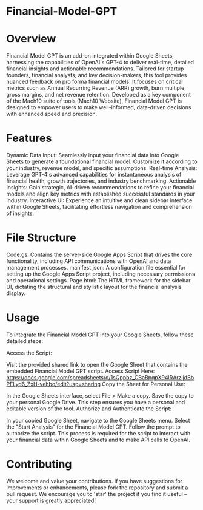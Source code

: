 # Financial-Model-GPT
# Overview
Financial Model GPT is an add-on integrated within Google Sheets, harnessing the capabilities of OpenAI's GPT-4 to deliver real-time, detailed financial insights and actionable recommendations. Tailored for startup founders, financial analysts, and key decision-makers, this tool provides nuanced feedback on pro forma financial models. It focuses on critical metrics such as Annual Recurring Revenue (ARR) growth, burn multiple, gross margins, and net revenue retention. Developed as a key component of the Mach10 suite of tools (Mach10 Website), Financial Model GPT is designed to empower users to make well-informed, data-driven decisions with enhanced speed and precision.

# Features
Dynamic Data Input: Seamlessly input your financial data into Google Sheets to generate a foundational financial model. Customize it according to your industry, revenue model, and specific assumptions.
Real-time Analysis: Leverage GPT-4's advanced capabilities for instantaneous analysis of financial health, growth trajectories, and industry benchmarking.
Actionable Insights: Gain strategic, AI-driven recommendations to refine your financial models and align key metrics with established successful standards in your industry.
Interactive UI: Experience an intuitive and clean sidebar interface within Google Sheets, facilitating effortless navigation and comprehension of insights.

# File Structure
Code.gs: Contains the server-side Google Apps Script that drives the core functionality, including API communications with OpenAI and data management processes.
manifest.json: A configuration file essential for setting up the Google Apps Script project, including necessary permissions and operational settings.
Page.html: The HTML framework for the sidebar UI, dictating the structural and stylistic layout for the financial analysis display.

# Usage
To integrate the Financial Model GPT into your Google Sheets, follow these detailed steps:

Access the Script:

Visit the provided shared link to open the Google Sheet that contains the embedded Financial Model GPT script.
Access Script Here: https://docs.google.com/spreadsheets/d/1sQppbz_CBaBpqpX94lRArzjjdBbPFLyd6_ZxH-vehbo/edit?usp=sharing 
Copy the Sheet for Personal Use:

In the Google Sheets interface, select File > Make a copy.
Save the copy to your personal Google Drive. This step ensures you have a personal and editable version of the tool.
Authorize and Authenticate the Script:

In your copied Google Sheet, navigate to the Google Sheets menu.
Select the "Start Analysis" for the Financial Model GPT.
Follow the prompt to authorize the script. This process is required for the script to interact with your financial data within Google Sheets and to make API calls to OpenAI.

# Contributing
We welcome and value your contributions. If you have suggestions for improvements or enhancements, please fork the repository and submit a pull request. We encourage you to 'star' the project if you find it useful – your support is greatly appreciated!
